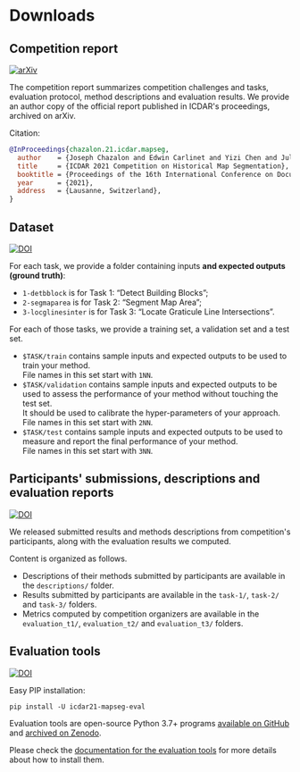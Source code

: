 # Downloads

## Competition report
[![arXiv](https://img.shields.io/badge/cs.CV-arXiv%3A2105.13265-B31B1B.svg)](https://arxiv.org/abs/2105.13265)

The competition report summarizes competition challenges and tasks, evaluation protocol, method descriptions and evaluation results.
We provide an author copy of the official report published in ICDAR's proceedings, archived on arXiv.

Citation:
```bibtex
@InProceedings{chazalon.21.icdar.mapseg,
  author    = {Joseph Chazalon and Edwin Carlinet and Yizi Chen and Julien Perret and Bertrand Dum\'enieu and Cl\'ement Mallet and Thierry G\'eraud and Vincent Nguyen and Nam Nguyen and Josef Baloun and Ladislav Lenc and and Pavel Kr\'al},
  title     = {ICDAR 2021 Competition on Historical Map Segmentation},
  booktitle = {Proceedings of the 16th International Conference on Document Analysis and Recognition (ICDAR'21)},
  year      = {2021},
  address   = {Lausanne, Switzerland},
}
```

## Dataset 
[![DOI](https://zenodo.org/badge/DOI/10.5281/zenodo.4817662.svg)](https://doi.org/10.5281/zenodo.4817662)

For each task, we provide a folder containing inputs **and expected outputs (ground truth)**:

- `1-detbblock` is for Task 1: “Detect Building Blocks”;
- `2-segmaparea` is for Task 2: “Segment Map Area”;
- `3-locglinesinter` is for Task 3: “Locate Graticule Line Intersections”.

For each of those tasks, we provide a training set, a validation set and a test set.

- `$TASK/train` contains sample inputs and expected outputs to be used to train your method.  
  File names in this set start with `1NN`.
- `$TASK/validation` contains sample inputs and expected outputs to be used to assess the performance of your method without touching the test set.  
  It should be used to calibrate the hyper-parameters of your approach.  
  File names in this set start with `2NN`.
- `$TASK/test` contains sample inputs and expected outputs to be used to measure and report the final performance of your method.  
  File names in this set start with `3NN`.


## Participants' submissions, descriptions and evaluation reports
[![DOI](https://zenodo.org/badge/DOI/10.5281/zenodo.4818228.svg)](https://doi.org/10.5281/zenodo.4818228)

We released submitted results and methods descriptions from competition's participants,
along with the evaluation results we computed.

Content is organized as follows.

- Descriptions of their methods submitted by participants are available in the `descriptions/` folder.
- Results submitted by participants are available in the `task-1/`, `task-2/` and `task-3/` folders.
- Metrics computed by competition organizers are available in the `evaluation_t1/`, `evaluation_t2/` and `evaluation_t3/` folders.


## Evaluation tools
[![DOI](https://zenodo.org/badge/347978686.svg)](https://zenodo.org/badge/latestdoi/347978686)

Easy PIP installation:
```shell
pip install -U icdar21-mapseg-eval
```

Evaluation tools are open-source Python 3.7+ programs [available on GitHub](https://github.com/icdar21-mapseg/icdar21-mapseg-eval) and [archived on Zenodo](https://zenodo.org/badge/latestdoi/347978686).

Please check the [documentation for the evaluation tools](https://github.com/icdar21-mapseg/icdar21-mapseg-eval/blob/main/README.md) for more details about how to install them.

